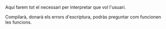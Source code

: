 Aquí farem tot el necessari per interpretar que vol l'usuari.

Compilarà, donarà els errors d'escriptura, podràs preguntar com funcionen les funcions.
